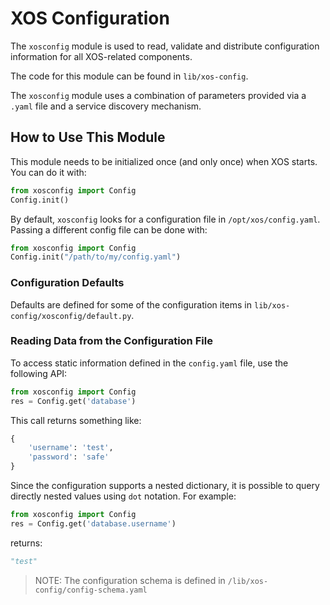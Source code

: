 # XOS Configuration

The `xosconfig` module is used to read, validate and distribute configuration
information for all XOS-related components.

The code for this module can be found in `lib/xos-config`.

The `xosconfig` module uses a combination of parameters provided via a `.yaml`
file and a service discovery mechanism.

## How to Use This Module

This module needs to be initialized once (and only once) when XOS starts. You
can do it with:

```python
from xosconfig import Config
Config.init()
```

By default, `xosconfig` looks for a configuration file in
`/opt/xos/config.yaml`. Passing a different config file can be done with:

```python
from xosconfig import Config
Config.init("/path/to/my/config.yaml")
```

### Configuration Defaults

Defaults are defined for some of the configuration items in
`lib/xos-config/xosconfig/default.py`.

### Reading Data from the Configuration File

To access static information defined in the `config.yaml` file, use the
following API:

```python
from xosconfig import Config
res = Config.get('database')
```

This call returns something like:

```python
{
    'username': 'test',
    'password': 'safe'
}
```

Since the configuration supports a nested dictionary, it is possible to query
directly nested values using `dot` notation. For example:

```python
from xosconfig import Config
res = Config.get('database.username')
```

returns:

```python
"test"
```

> NOTE: The configuration schema is defined in
> `/lib/xos-config/config-schema.yaml`

